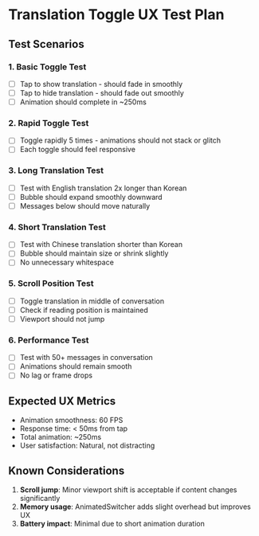 # Translation Toggle UX Test Plan

## Test Scenarios

### 1. Basic Toggle Test
- [ ] Tap to show translation - should fade in smoothly
- [ ] Tap to hide translation - should fade out smoothly
- [ ] Animation should complete in ~250ms

### 2. Rapid Toggle Test
- [ ] Toggle rapidly 5 times - animations should not stack or glitch
- [ ] Each toggle should feel responsive

### 3. Long Translation Test
- [ ] Test with English translation 2x longer than Korean
- [ ] Bubble should expand smoothly downward
- [ ] Messages below should move naturally

### 4. Short Translation Test
- [ ] Test with Chinese translation shorter than Korean
- [ ] Bubble should maintain size or shrink slightly
- [ ] No unnecessary whitespace

### 5. Scroll Position Test
- [ ] Toggle translation in middle of conversation
- [ ] Check if reading position is maintained
- [ ] Viewport should not jump

### 6. Performance Test
- [ ] Test with 50+ messages in conversation
- [ ] Animations should remain smooth
- [ ] No lag or frame drops

## Expected UX Metrics
- Animation smoothness: 60 FPS
- Response time: < 50ms from tap
- Total animation: ~250ms
- User satisfaction: Natural, not distracting

## Known Considerations
1. **Scroll jump**: Minor viewport shift is acceptable if content changes significantly
2. **Memory usage**: AnimatedSwitcher adds slight overhead but improves UX
3. **Battery impact**: Minimal due to short animation duration